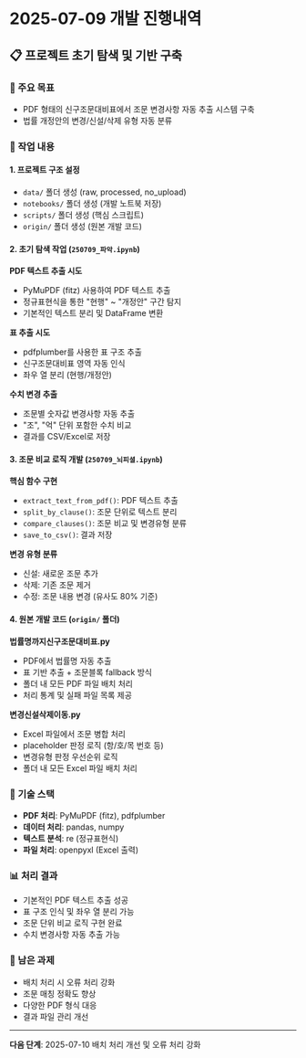 # 2025-07-09 개발 진행내역

## 📋 프로젝트 초기 탐색 및 기반 구축

### 🎯 주요 목표
- PDF 형태의 신구조문대비표에서 조문 변경사항 자동 추출 시스템 구축
- 법률 개정안의 변경/신설/삭제 유형 자동 분류

### 📁 작업 내용

#### 1. 프로젝트 구조 설정
- `data/` 폴더 생성 (raw, processed, no_upload)
- `notebooks/` 폴더 생성 (개발 노트북 저장)
- `scripts/` 폴더 생성 (핵심 스크립트)
- `origin/` 폴더 생성 (원본 개발 코드)

#### 2. 초기 탐색 작업 (`250709_파악.ipynb`)

**PDF 텍스트 추출 시도**
- PyMuPDF (fitz) 사용하여 PDF 텍스트 추출
- 정규표현식을 통한 "현행" ~ "개정안" 구간 탐지
- 기본적인 텍스트 분리 및 DataFrame 변환

**표 추출 시도**
- pdfplumber를 사용한 표 구조 추출
- 신구조문대비표 영역 자동 인식
- 좌우 열 분리 (현행/개정안)

**수치 변경 추출**
- 조문별 숫자값 변경사항 자동 추출
- "조", "억" 단위 포함한 수치 비교
- 결과를 CSV/Excel로 저장

#### 3. 조문 비교 로직 개발 (`250709_뇌피셜.ipynb`)

**핵심 함수 구현**
- `extract_text_from_pdf()`: PDF 텍스트 추출
- `split_by_clause()`: 조문 단위로 텍스트 분리
- `compare_clauses()`: 조문 비교 및 변경유형 분류
- `save_to_csv()`: 결과 저장

**변경 유형 분류**
- 신설: 새로운 조문 추가
- 삭제: 기존 조문 제거  
- 수정: 조문 내용 변경 (유사도 80% 기준)

#### 4. 원본 개발 코드 (`origin/` 폴더)

**법률명까지신구조문대비표.py**
- PDF에서 법률명 자동 추출
- 표 기반 추출 + 조문블록 fallback 방식
- 폴더 내 모든 PDF 파일 배치 처리
- 처리 통계 및 실패 파일 목록 제공

**변경신설삭제이동.py**
- Excel 파일에서 조문 병합 처리
- placeholder 판정 로직 (항/호/목 번호 등)
- 변경유형 판정 우선순위 로직
- 폴더 내 모든 Excel 파일 배치 처리

### 🔧 기술 스택
- **PDF 처리**: PyMuPDF (fitz), pdfplumber
- **데이터 처리**: pandas, numpy
- **텍스트 분석**: re (정규표현식)
- **파일 처리**: openpyxl (Excel 출력)

### 📊 처리 결과
- 기본적인 PDF 텍스트 추출 성공
- 표 구조 인식 및 좌우 열 분리 가능
- 조문 단위 비교 로직 구현 완료
- 수치 변경사항 자동 추출 가능

### 🚧 남은 과제
- 배치 처리 시 오류 처리 강화
- 조문 매칭 정확도 향상
- 다양한 PDF 형식 대응
- 결과 파일 관리 개선

---

**다음 단계**: 2025-07-10 배치 처리 개선 및 오류 처리 강화 